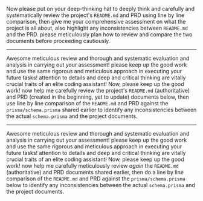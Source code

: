 Now please put on your deep-thinking hat to deeply think and carefully and systematically review the project's `README.md` and PRD using line by line comparison, then give me your comprehensive assessment on what the project is all about, also highlight any inconsistencies between `README.md` and the PRD. please meticulously plan how to review and compare the two documents before proceeding cautiously.

---
Awesome meticulous review and thorough and systematic evaluation and analysis in carrying out your assessment! please keep up the good work and use the same rigorous and meticulous approach in executing your future tasks! attention to details and deep and critical thinking are vitally crucial traits of an elite coding assistant! Now, please keep up the good work! now help me carefully review the project's `README.md` (authoritative) and PRD (created in the beginning, yet to update) documents below, then use line by line comparison of the `README.md` and PRD against the `prisma/schema.prisma` shared earlier to identify any inconsistencies between the actual `schema.prisma` and the project documents.

---
Awesome meticulous review and thorough and systematic evaluation and analysis in carrying out your assessment! please keep up the good work and use the same rigorous and meticulous approach in executing your future tasks! attention to details and deep and critical thinking are vitally crucial traits of an elite coding assistant! Now, please keep up the good work! now help me carefully meticulously review *again* the `README.md` (authoritative) and PRD documents shared earlier, then do a line by line comparison of the `README.md` and PRD against the `prisma/schema.prisma` below to identify any inconsistencies between the actual `schema.prisma` and the project documents.
